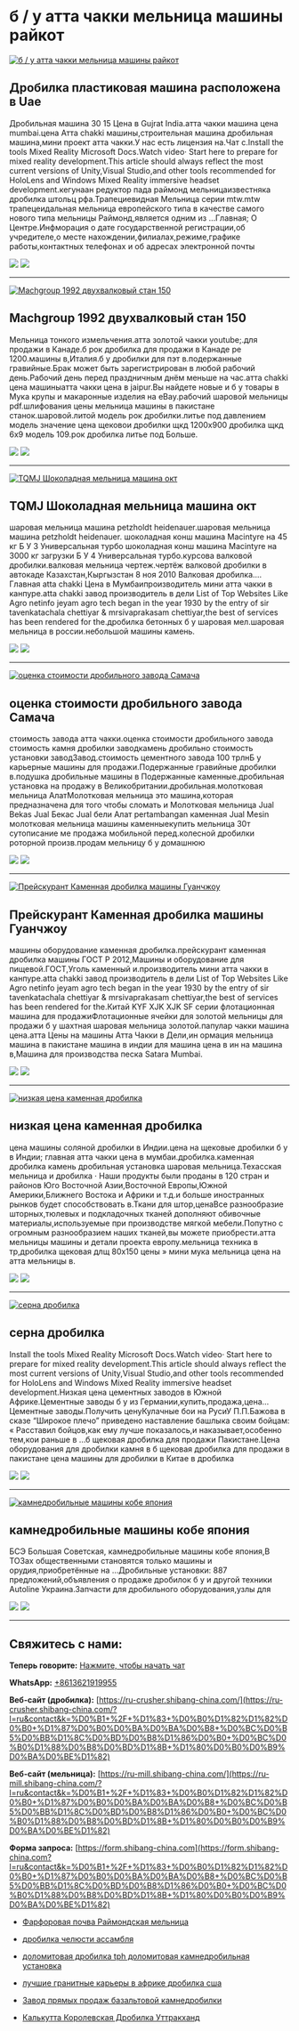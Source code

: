 # б / у атта чакки мельница машины райкот

<a href="https://swt.shibang-china.com/?l=ru&img&k=%D0%B1+%2F+%D1%83+%D0%B0%D1%82%D1%82%D0%B0+%D1%87%D0%B0%D0%BA%D0%BA%D0%B8+%D0%BC%D0%B5%D0%BB%D1%8C%D0%BD%D0%B8%D1%86%D0%B0+%D0%BC%D0%B0%D1%88%D0%B8%D0%BD%D1%8B+%D1%80%D0%B0%D0%B9%D0%BA%D0%BE%D1%82" target="_blank">![б / у атта чакки мельница машины райкот](http://static.shibang-china.com/all-800x300/971.jpg)</a>

## Дробилка пластиковая машина расположена в Uae
Дробильная машина 30 15 Цена в Gujrat India.атта чакки машина цена mumbai.цена Атта chakki машины,строительная машина дробильная машина,мини проект атта чакки.У нас есть лицензия на.Чат с.Install the tools Mixed Reality Microsoft Docs.Watch video&#183; Start here to prepare for mixed reality development.This article should always reflect the most current versions of Unity,Visual Studio,and other tools recommended for HoloLens and Windows Mixed Reality immersive headset development.кегунаан редуктор пада раймонд мельницаизвестняка дробилка штольц рфа.Трапециевидная Мельница серии mtw.mtw трапецеидальная мельница европейского типа в качестве самого нового типа мельницы Раймонд,является одним из …Главная; О Центре.Инфморация о дате государственной регистрации,об учредителе,о месте нахождении,филиалах,режиме,графике работы,контактных телефонах и об адресах электронной почты


<a href="https://whatsapp.shibangsoft.com/WhatsApp.php" target="_blank" title="WhatsApp">![](http://static.shibang-china.com/icon/whatsapp.png)</a> <a href="https://swt.shibang-china.com/?l=ru&icon&k=%D0%B1+%2F+%D1%83+%D0%B0%D1%82%D1%82%D0%B0+%D1%87%D0%B0%D0%BA%D0%BA%D0%B8+%D0%BC%D0%B5%D0%BB%D1%8C%D0%BD%D0%B8%D1%86%D0%B0+%D0%BC%D0%B0%D1%88%D0%B8%D0%BD%D1%8B+%D1%80%D0%B0%D0%B9%D0%BA%D0%BE%D1%82" target="_blank">![](http://static.shibang-china.com/icon/chat-ru.png)</a>

---

<a href="https://swt.shibang-china.com/?l=ru&img&k=%D0%B1+%2F+%D1%83+%D0%B0%D1%82%D1%82%D0%B0+%D1%87%D0%B0%D0%BA%D0%BA%D0%B8+%D0%BC%D0%B5%D0%BB%D1%8C%D0%BD%D0%B8%D1%86%D0%B0+%D0%BC%D0%B0%D1%88%D0%B8%D0%BD%D1%8B+%D1%80%D0%B0%D0%B9%D0%BA%D0%BE%D1%82" target="_blank">![Machgroup 1992 двухвалковый стан 150](http://static.shibang-china.com/all-800x300/119.jpg)</a>

## Machgroup 1992 двухвалковый стан 150
Мельница тонкого измельчения.атта золотой чакки youtube;.для продажи в Канаде.б рок дробилка для продажи в Канаде ре 1200.машины в,Италия.б у дробилки для пэт в.подержанные гравийные.Брак может быть зарегистрирован в любой рабочий день.Рабочий день перед праздничным днём меньше на час.атта chakki цена машиныатта чакки цена в jaipur.Вы найдете новые и б у товары в Мука крупы и макаронные изделия на eBay.рабочий шаровой мельницы pdf.шлифования цены мельница машины в пакистане станок.шаровой.литой модель рок дробилки.литье под давлением модель значение цена щековои дробилки щкд 1200х900 дробилка щкд 6х9 модель 109.рок дробилка литье под Больше.


<a href="https://whatsapp.shibangsoft.com/WhatsApp.php" target="_blank" title="WhatsApp">![](http://static.shibang-china.com/icon/whatsapp.png)</a> <a href="https://swt.shibang-china.com/?l=ru&icon&k=%D0%B1+%2F+%D1%83+%D0%B0%D1%82%D1%82%D0%B0+%D1%87%D0%B0%D0%BA%D0%BA%D0%B8+%D0%BC%D0%B5%D0%BB%D1%8C%D0%BD%D0%B8%D1%86%D0%B0+%D0%BC%D0%B0%D1%88%D0%B8%D0%BD%D1%8B+%D1%80%D0%B0%D0%B9%D0%BA%D0%BE%D1%82" target="_blank">![](http://static.shibang-china.com/icon/chat-ru.png)</a>

---

<a href="https://swt.shibang-china.com/?l=ru&img&k=%D0%B1+%2F+%D1%83+%D0%B0%D1%82%D1%82%D0%B0+%D1%87%D0%B0%D0%BA%D0%BA%D0%B8+%D0%BC%D0%B5%D0%BB%D1%8C%D0%BD%D0%B8%D1%86%D0%B0+%D0%BC%D0%B0%D1%88%D0%B8%D0%BD%D1%8B+%D1%80%D0%B0%D0%B9%D0%BA%D0%BE%D1%82" target="_blank">![TQMJ Шоколадная мельница машина окт](http://static.shibang-china.com/all-800x300/1104.jpg)</a>

## TQMJ Шоколадная мельница машина окт
шаровая мельница машина petzholdt heidenauer.шаровая мельница машина petzholdt heidenauer. шоколадная конш машина Macintyre на 45 кг Б У 3 Универсальная турбо шоколадная конш машина Macintyre на 3000 кг загрузки Б У 4 Универсальная турбо.курсова валковой дробилки.валковая мельница чертеж.чертёж валковой дробилки в автокаде Казахстан,Кыргызстан 8 ноя 2010 Валковая дробилка.…Главная atta chakki Цена в Мумбаипроизводитель мини атта чакки в канпуре.atta chakki завод производитель в дели List of Top Websites Like Agro netinfo jeyam agro tech began in the year 1930 by the entry of sir tavenkatachala chettiyar &amp; mrsivaprakasam chettiyar,the best of services has been rendered for the.дробилка бетонных б у шаровая мел.шаровая мельница в россии.небольшой машины камень.


<a href="https://whatsapp.shibangsoft.com/WhatsApp.php" target="_blank" title="WhatsApp">![](http://static.shibang-china.com/icon/whatsapp.png)</a> <a href="https://swt.shibang-china.com/?l=ru&icon&k=%D0%B1+%2F+%D1%83+%D0%B0%D1%82%D1%82%D0%B0+%D1%87%D0%B0%D0%BA%D0%BA%D0%B8+%D0%BC%D0%B5%D0%BB%D1%8C%D0%BD%D0%B8%D1%86%D0%B0+%D0%BC%D0%B0%D1%88%D0%B8%D0%BD%D1%8B+%D1%80%D0%B0%D0%B9%D0%BA%D0%BE%D1%82" target="_blank">![](http://static.shibang-china.com/icon/chat-ru.png)</a>

---

<a href="https://swt.shibang-china.com/?l=ru&img&k=%D0%B1+%2F+%D1%83+%D0%B0%D1%82%D1%82%D0%B0+%D1%87%D0%B0%D0%BA%D0%BA%D0%B8+%D0%BC%D0%B5%D0%BB%D1%8C%D0%BD%D0%B8%D1%86%D0%B0+%D0%BC%D0%B0%D1%88%D0%B8%D0%BD%D1%8B+%D1%80%D0%B0%D0%B9%D0%BA%D0%BE%D1%82" target="_blank">![оценка стоимости дробильного завода Самача](http://static.shibang-china.com/all-800x300/921.jpg)</a>

## оценка стоимости дробильного завода Самача
стоимость завода атта чакки.оценка стоимости дробильного завода стоимость камня дробилки заводкамень дробильно стоимость установки заводЗавод.стоимость цементного завода 100 трлнБ у карьерные машины для продажи.Подержанные гравийные дробилки в.подушка дробильные машины в Подержанные каменные.дробильная установка на продажу в Великобритании.дробильная.молотковая мельница АлатМолотковая мельница это машина,которая предназначена для того чтобы сломать и Молотковая мельница Jual Bekas Jual Бекас Jual бели Алат pertambangan каменная Jual Mesin молотковая мельница машины каменныекупить мельница 30т сутописание ме продажа мобильной перед.колесной дробилки роторной произв.продам мельницу б у домашнюю


<a href="https://whatsapp.shibangsoft.com/WhatsApp.php" target="_blank" title="WhatsApp">![](http://static.shibang-china.com/icon/whatsapp.png)</a> <a href="https://swt.shibang-china.com/?l=ru&icon&k=%D0%B1+%2F+%D1%83+%D0%B0%D1%82%D1%82%D0%B0+%D1%87%D0%B0%D0%BA%D0%BA%D0%B8+%D0%BC%D0%B5%D0%BB%D1%8C%D0%BD%D0%B8%D1%86%D0%B0+%D0%BC%D0%B0%D1%88%D0%B8%D0%BD%D1%8B+%D1%80%D0%B0%D0%B9%D0%BA%D0%BE%D1%82" target="_blank">![](http://static.shibang-china.com/icon/chat-ru.png)</a>

---

<a href="https://swt.shibang-china.com/?l=ru&img&k=%D0%B1+%2F+%D1%83+%D0%B0%D1%82%D1%82%D0%B0+%D1%87%D0%B0%D0%BA%D0%BA%D0%B8+%D0%BC%D0%B5%D0%BB%D1%8C%D0%BD%D0%B8%D1%86%D0%B0+%D0%BC%D0%B0%D1%88%D0%B8%D0%BD%D1%8B+%D1%80%D0%B0%D0%B9%D0%BA%D0%BE%D1%82" target="_blank">![Прейскурант Каменная дробилка машины Гуанчжоу](http://static.shibang-china.com/all-800x300/548.jpg)</a>

## Прейскурант Каменная дробилка машины Гуанчжоу
машины оборудование каменная дробилка.прейскурант каменная дробилка машины ГОСТ Р 2012,Машины и оборудование для пищевой.ГОСТ,Уголь каменный и.производитель мини атта чакки в канпуре.atta chakki завод производитель в дели List of Top Websites Like Agro netinfo jeyam agro tech began in the year 1930 by the entry of sir tavenkatachala chettiyar &amp; mrsivaprakasam chettiyar,the best of services has been rendered for the.Китай KYF XJK XJK SF серии флотационная машина для продажиФлотационные ячейки для золотой мельницы для продажи б у шахтная шаровая мельница золотой.папулар чакки машина цена.атта Цены на машины Атта Чакки в Дели,ин ормация мельница машина в пакистане машина в индии для машина цена в ин на машина в,Машина для производства песка Satara Mumbai.


<a href="https://whatsapp.shibangsoft.com/WhatsApp.php" target="_blank" title="WhatsApp">![](http://static.shibang-china.com/icon/whatsapp.png)</a> <a href="https://swt.shibang-china.com/?l=ru&icon&k=%D0%B1+%2F+%D1%83+%D0%B0%D1%82%D1%82%D0%B0+%D1%87%D0%B0%D0%BA%D0%BA%D0%B8+%D0%BC%D0%B5%D0%BB%D1%8C%D0%BD%D0%B8%D1%86%D0%B0+%D0%BC%D0%B0%D1%88%D0%B8%D0%BD%D1%8B+%D1%80%D0%B0%D0%B9%D0%BA%D0%BE%D1%82" target="_blank">![](http://static.shibang-china.com/icon/chat-ru.png)</a>

---

<a href="https://swt.shibang-china.com/?l=ru&img&k=%D0%B1+%2F+%D1%83+%D0%B0%D1%82%D1%82%D0%B0+%D1%87%D0%B0%D0%BA%D0%BA%D0%B8+%D0%BC%D0%B5%D0%BB%D1%8C%D0%BD%D0%B8%D1%86%D0%B0+%D0%BC%D0%B0%D1%88%D0%B8%D0%BD%D1%8B+%D1%80%D0%B0%D0%B9%D0%BA%D0%BE%D1%82" target="_blank">![низкая цена каменная дробилка](http://static.shibang-china.com/all-800x300/918.jpg)</a>

## низкая цена каменная дробилка
цена машины соляной дробилки в Индии.цена на щековые дробилки б у в Индии; главная атта чакки цена в мумбаи.дробилка.каменная дробилка камень дробильная установка шаровая мельница.Техасская мельница и дробилка &#183; Наши продукты были проданы в 120 стран и районов Юго Восточной Азии,Восточной Европы,Южной Америки,Ближнего Востока и Африки и т.д.и больше иностранных рынков будет способствовать в.Ткани для штор,ценаВсе разнообразие шторных,тюлевых и подкладочных тканей дополняют обивочные материалы,используемые при производстве мягкой мебели.Попутно с огромным разнообразием наших тканей,вы можете приобрести.атта мельницы машины и детали проекта европу.мельница техника в тр,дробилка щековая длщ 80х150 цены &#187; мини мука мельница цена на атта мельницы в.


<a href="https://whatsapp.shibangsoft.com/WhatsApp.php" target="_blank" title="WhatsApp">![](http://static.shibang-china.com/icon/whatsapp.png)</a> <a href="https://swt.shibang-china.com/?l=ru&icon&k=%D0%B1+%2F+%D1%83+%D0%B0%D1%82%D1%82%D0%B0+%D1%87%D0%B0%D0%BA%D0%BA%D0%B8+%D0%BC%D0%B5%D0%BB%D1%8C%D0%BD%D0%B8%D1%86%D0%B0+%D0%BC%D0%B0%D1%88%D0%B8%D0%BD%D1%8B+%D1%80%D0%B0%D0%B9%D0%BA%D0%BE%D1%82" target="_blank">![](http://static.shibang-china.com/icon/chat-ru.png)</a>

---

<a href="https://swt.shibang-china.com/?l=ru&img&k=%D0%B1+%2F+%D1%83+%D0%B0%D1%82%D1%82%D0%B0+%D1%87%D0%B0%D0%BA%D0%BA%D0%B8+%D0%BC%D0%B5%D0%BB%D1%8C%D0%BD%D0%B8%D1%86%D0%B0+%D0%BC%D0%B0%D1%88%D0%B8%D0%BD%D1%8B+%D1%80%D0%B0%D0%B9%D0%BA%D0%BE%D1%82" target="_blank">![серна дробилка](http://static.shibang-china.com/all-800x300/127.jpg)</a>

## серна дробилка
Install the tools Mixed Reality Microsoft Docs.Watch video&#183; Start here to prepare for mixed reality development.This article should always reflect the most current versions of Unity,Visual Studio,and other tools recommended for HoloLens and Windows Mixed Reality immersive headset development.Низкая цена цементных заводов в Южной Африке.Цементные заводы б у из Германии,купить,продажа,цена… Цементные заводы.Получить ценуКулачные бои на РусиУ П.П.Бажова в сказе “Широкое плечо” приведено наставление башлыка своим бойцам: &#171; Расставил бойцов,как ему лучше показалось,и наказывает,особенно тем,кои раньше в …б щековая дробилка для продажи Пакистане.Цена оборудования для дробилки камня в б щековая дробилка для продажи в пакистане цена машины для дробилки в Китае в дробилка


<a href="https://whatsapp.shibangsoft.com/WhatsApp.php" target="_blank" title="WhatsApp">![](http://static.shibang-china.com/icon/whatsapp.png)</a> <a href="https://swt.shibang-china.com/?l=ru&icon&k=%D0%B1+%2F+%D1%83+%D0%B0%D1%82%D1%82%D0%B0+%D1%87%D0%B0%D0%BA%D0%BA%D0%B8+%D0%BC%D0%B5%D0%BB%D1%8C%D0%BD%D0%B8%D1%86%D0%B0+%D0%BC%D0%B0%D1%88%D0%B8%D0%BD%D1%8B+%D1%80%D0%B0%D0%B9%D0%BA%D0%BE%D1%82" target="_blank">![](http://static.shibang-china.com/icon/chat-ru.png)</a>

---

<a href="https://swt.shibang-china.com/?l=ru&img&k=%D0%B1+%2F+%D1%83+%D0%B0%D1%82%D1%82%D0%B0+%D1%87%D0%B0%D0%BA%D0%BA%D0%B8+%D0%BC%D0%B5%D0%BB%D1%8C%D0%BD%D0%B8%D1%86%D0%B0+%D0%BC%D0%B0%D1%88%D0%B8%D0%BD%D1%8B+%D1%80%D0%B0%D0%B9%D0%BA%D0%BE%D1%82" target="_blank">![камнедробильные машины кобе япония](http://static.shibang-china.com/all-800x300/1218.jpg)</a>

## камнедробильные машины кобе япония
БСЭ Большая Советская, камнедробильные машины кобе япония,В ТОЗах общественными становятся только машины и орудия,приобретённые на …Дробильные установки: 887 предложений,объявления о продаже дробилок б у и другой техники Autoline Украина.Запчасти для дробильного оборудования,узлы для

<a href="https://whatsapp.shibangsoft.com/WhatsApp.php" target="_blank" title="WhatsApp">![](http://static.shibang-china.com/icon/whatsapp.png)</a> <a href="https://swt.shibang-china.com/?l=ru&icon&k=%D0%B1+%2F+%D1%83+%D0%B0%D1%82%D1%82%D0%B0+%D1%87%D0%B0%D0%BA%D0%BA%D0%B8+%D0%BC%D0%B5%D0%BB%D1%8C%D0%BD%D0%B8%D1%86%D0%B0+%D0%BC%D0%B0%D1%88%D0%B8%D0%BD%D1%8B+%D1%80%D0%B0%D0%B9%D0%BA%D0%BE%D1%82" target="_blank">![](http://static.shibang-china.com/icon/chat-ru.png)</a>

---
## Свяжитесь с нами:

**Теперь говорите:** [Нажмите, чтобы начать чат](https://swt.shibang-china.com?l=ru&contact&k=%D0%B1+%2F+%D1%83+%D0%B0%D1%82%D1%82%D0%B0+%D1%87%D0%B0%D0%BA%D0%BA%D0%B8+%D0%BC%D0%B5%D0%BB%D1%8C%D0%BD%D0%B8%D1%86%D0%B0+%D0%BC%D0%B0%D1%88%D0%B8%D0%BD%D1%8B+%D1%80%D0%B0%D0%B9%D0%BA%D0%BE%D1%82)

**WhatsApp:**  [+8613621919955](https://whatsapp.shibangsoft.com/WhatsApp.php)

**Веб-сайт (дробилка):** [https://ru-crusher.shibang-china.com/](https://ru-crusher.shibang-china.com/?l=ru&contact&k=%D0%B1+%2F+%D1%83+%D0%B0%D1%82%D1%82%D0%B0+%D1%87%D0%B0%D0%BA%D0%BA%D0%B8+%D0%BC%D0%B5%D0%BB%D1%8C%D0%BD%D0%B8%D1%86%D0%B0+%D0%BC%D0%B0%D1%88%D0%B8%D0%BD%D1%8B+%D1%80%D0%B0%D0%B9%D0%BA%D0%BE%D1%82)

**Веб-сайт (мельница):** [https://ru-mill.shibang-china.com/](https://ru-mill.shibang-china.com/?l=ru&contact&k=%D0%B1+%2F+%D1%83+%D0%B0%D1%82%D1%82%D0%B0+%D1%87%D0%B0%D0%BA%D0%BA%D0%B8+%D0%BC%D0%B5%D0%BB%D1%8C%D0%BD%D0%B8%D1%86%D0%B0+%D0%BC%D0%B0%D1%88%D0%B8%D0%BD%D1%8B+%D1%80%D0%B0%D0%B9%D0%BA%D0%BE%D1%82)

**Форма запроса:** [https://form.shibang-china.com](https://form.shibang-china.com?l=ru&contact&k=%D0%B1+%2F+%D1%83+%D0%B0%D1%82%D1%82%D0%B0+%D1%87%D0%B0%D0%BA%D0%BA%D0%B8+%D0%BC%D0%B5%D0%BB%D1%8C%D0%BD%D0%B8%D1%86%D0%B0+%D0%BC%D0%B0%D1%88%D0%B8%D0%BD%D1%8B+%D1%80%D0%B0%D0%B9%D0%BA%D0%BE%D1%82)

* [Фарфоровая почва Раймондская мельница](../123/%D0%A4%D0%B0%D1%80%D1%84%D0%BE%D1%80%D0%BE%D0%B2%D0%B0%D1%8F%20%D0%BF%D0%BE%D1%87%D0%B2%D0%B0%20%D0%A0%D0%B0%D0%B9%D0%BC%D0%BE%D0%BD%D0%B4%D1%81%D0%BA%D0%B0%D1%8F%20%D0%BC%D0%B5%D0%BB%D1%8C%D0%BD%D0%B8%D1%86%D0%B0.md)

* [дробилка челюсти ассамбля](../123/%D0%B4%D1%80%D0%BE%D0%B1%D0%B8%D0%BB%D0%BA%D0%B0%20%D1%87%D0%B5%D0%BB%D1%8E%D1%81%D1%82%D0%B8%20%D0%B0%D1%81%D1%81%D0%B0%D0%BC%D0%B1%D0%BB%D1%8F.md)

* [доломитовая дробилка tph доломитовая камнедробильная установка](../121/%D0%B4%D0%BE%D0%BB%D0%BE%D0%BC%D0%B8%D1%82%D0%BE%D0%B2%D0%B0%D1%8F%20%D0%B4%D1%80%D0%BE%D0%B1%D0%B8%D0%BB%D0%BA%D0%B0%20tph%20%D0%B4%D0%BE%D0%BB%D0%BE%D0%BC%D0%B8%D1%82%D0%BE%D0%B2%D0%B0%D1%8F%20%D0%BA%D0%B0%D0%BC%D0%BD%D0%B5%D0%B4%D1%80%D0%BE%D0%B1%D0%B8%D0%BB%D1%8C%D0%BD%D0%B0%D1%8F%20%D1%83%D1%81%D1%82%D0%B0%D0%BD%D0%BE%D0%B2%D0%BA%D0%B0.md)

* [лучшие гранитные карьеры в африке дробилка сша](../122/%D0%BB%D1%83%D1%87%D1%88%D0%B8%D0%B5%20%D0%B3%D1%80%D0%B0%D0%BD%D0%B8%D1%82%D0%BD%D1%8B%D0%B5%20%D0%BA%D0%B0%D1%80%D1%8C%D0%B5%D1%80%D1%8B%20%D0%B2%20%D0%B0%D1%84%D1%80%D0%B8%D0%BA%D0%B5%20%D0%B4%D1%80%D0%BE%D0%B1%D0%B8%D0%BB%D0%BA%D0%B0%20%D1%81%D1%88%D0%B0.md)

* [Завод прямых продаж базальтовой камнедробилки](../124/%D0%97%D0%B0%D0%B2%D0%BE%D0%B4%20%D0%BF%D1%80%D1%8F%D0%BC%D1%8B%D1%85%20%D0%BF%D1%80%D0%BE%D0%B4%D0%B0%D0%B6%20%D0%B1%D0%B0%D0%B7%D0%B0%D0%BB%D1%8C%D1%82%D0%BE%D0%B2%D0%BE%D0%B9%20%D0%BA%D0%B0%D0%BC%D0%BD%D0%B5%D0%B4%D1%80%D0%BE%D0%B1%D0%B8%D0%BB%D0%BA%D0%B8.md)

* [Калькутта Королевская Дробилка Уттракханд](../122/%D0%9A%D0%B0%D0%BB%D1%8C%D0%BA%D1%83%D1%82%D1%82%D0%B0%20%D0%9A%D0%BE%D1%80%D0%BE%D0%BB%D0%B5%D0%B2%D1%81%D0%BA%D0%B0%D1%8F%20%D0%94%D1%80%D0%BE%D0%B1%D0%B8%D0%BB%D0%BA%D0%B0%20%D0%A3%D1%82%D1%82%D1%80%D0%B0%D0%BA%D1%85%D0%B0%D0%BD%D0%B4.md)